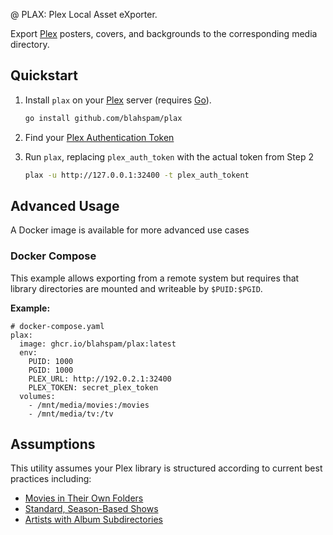@ PLAX: Plex Local Asset eXporter.

Export [Plex](https://plex.tv) posters, covers, and backgrounds to the corresponding media directory.

## Quickstart

1. Install `plax` on your [Plex](https://plex.tv) server (requires [Go](https://go.dev)).

    ```sh
    go install github.com/blahspam/plax 
    ```

2. Find your [Plex Authentication Token](https://support.plex.tv/articles/204059436-finding-an-authentication-token-x-plex-token/)

3. Run `plax`, replacing `plex_auth_token` with the actual token from Step 2

    ```sh
    plax -u http://127.0.0.1:32400 -t plex_auth_tokent 
    ```

## Advanced Usage 

A Docker image is available for more advanced use cases 

### Docker Compose

This example allows exporting from a remote system but requires that library
directories are mounted and writeable by `$PUID:$PGID`. 

**Example:**

```yanl
# docker-compose.yaml
plax:
  image: ghcr.io/blahspam/plax:latest
  env:
    PUID: 1000
    PGID: 1000
    PLEX_URL: http://192.0.2.1:32400
    PLEX_TOKEN: secret_plex_token
  volumes:
    - /mnt/media/movies:/movies
    - /mnt/media/tv:/tv 
```

## Assumptions

This utility assumes your Plex library is structured according to current best
practices including:

* [Movies in Their Own Folders](https://support.plex.tv/articles/naming-and-organizing-your-movie-media-files/#toc-0)
* [Standard, Season-Based Shows](https://support.plex.tv/articles/naming-and-organizing-your-tv-show-files/#toc-0)
* [Artists with Album Subdirectories](https://support.plex.tv/articles/200265296-adding-music-media-from-folders/#toc-0)
